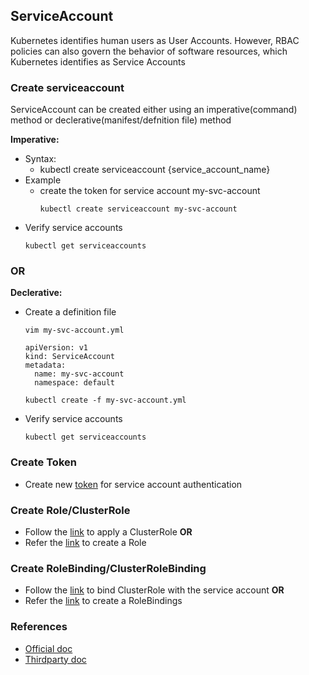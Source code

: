 ## ServiceAccount
Kubernetes identifies human users as User Accounts. However, RBAC policies can also govern the behavior of software resources, which Kubernetes identifies as Service Accounts

### Create serviceaccount
ServiceAccount can be created either using an imperative(command) method or declerative(manifest/defnition file) method

**Imperative:**
- Syntax:
  - kubectl create serviceaccount {service_account_name}
- Example
  - create the token for service account my-svc-account
    ```
    kubectl create serviceaccount my-svc-account
    ```
- Verify service  accounts
  ```
  kubectl get serviceaccounts
  ```
### OR
**Declerative:**
- Create a definition file
  ```
  vim my-svc-account.yml
  ```
  ```
  apiVersion: v1
  kind: ServiceAccount
  metadata:
    name: my-svc-account
    namespace: default
  ```
  ```
  kubectl create -f my-svc-account.yml
  ```
- Verify service  accounts
  ```
  kubectl get serviceaccounts
  ```
### Create Token
- Create new [token](./SaToken.md) for service account authentication

### Create Role/ClusterRole
- Follow the [link](./ClusterRoles.md) to apply a ClusterRole
  **OR**
- Refer the [link](./Roles.md) to create a Role

### Create RoleBinding/ClusterRoleBinding
- Follow the [link](./ClusterRoleBindings.md) to bind ClusterRole with the service account
  **OR**
- Refer the [link](./RoleBindings.md) to create a RoleBindings
### References
- [Official doc](https://kubernetes.io/docs/concepts/security/service-accounts/)
- [Thirdparty doc](https://medium.com/rahasak/kubernetes-role-base-access-control-with-service-account-e4c65e3f25cc)

